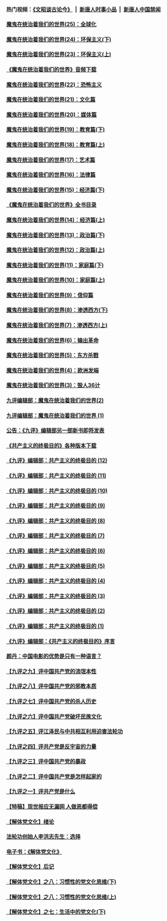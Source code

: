 #### 热门视频：[《文昭谈古论今》](https://github.com/gfw-breaker/wenzhao/blob/master/README.md?t=10281533) &nbsp;|&nbsp; [新唐人时事小品](https://github.com/gfw-breaker/ntdtv-comedy/blob/master/README.md?t=10281533) &nbsp;|&nbsp; [新唐人中国禁闻](https://github.com/gfw-breaker/ntdtv-news/blob/master/README.md?t=10281533)

#### [魔鬼在统治着我们的世界(25)：全球化](../pages/nsc422/n10788205.md?t=10281533) 

#### [魔鬼在统治着我们的世界(24)：环保主义(下)](../pages/nsc422/n10695307.md?t=10281533) 

#### [魔鬼在统治着我们的世界(23)：环保主义(上)](../pages/nsc422/n10688613.md?t=10281533) 

#### [《魔鬼在统治着我们的世界》音频下载](../pages/nsc422/n10635553.md?t=10281533) 

#### [魔鬼在统治着我们的世界(22)：恐怖主义](../pages/nsc422/n10614727.md?t=10281533) 

#### [魔鬼在统治着我们的世界(21)：文化篇](../pages/nsc422/n10597706.md?t=10281533) 

#### [魔鬼在统治着我们的世界(20)：媒体篇](../pages/nsc422/n10586579.md?t=10281533) 

#### [魔鬼在统治着我们的世界(19)：教育篇(下)](../pages/nsc422/n10564808.md?t=10281533) 

#### [魔鬼在统治着我们的世界(18)：教育篇(上)](../pages/nsc422/n10526970.md?t=10281533) 

#### [魔鬼在统治着我们的世界(17)：艺术篇](../pages/nsc422/n10499093.md?t=10281533) 

#### [魔鬼在统治着我们的世界(16)：法律篇](../pages/nsc422/n10485969.md?t=10281533) 

#### [魔鬼在统治着我们的世界(15)：经济篇(下)](../pages/nsc422/n10469975.md?t=10281533) 

#### [《魔鬼在统治着我们的世界》全书目录](../pages/nsc422/n10464261.md?t=10281533) 

#### [魔鬼在统治着我们的世界(14)：经济篇(上)](../pages/nsc422/n10457370.md?t=10281533) 

#### [魔鬼在统治着我们的世界(13)：政治篇(下)](../pages/nsc422/n10448270.md?t=10281533) 

#### [魔鬼在统治着我们的世界(12)：政治篇(上)](../pages/nsc422/n10444576.md?t=10281533) 

#### [魔鬼在统治着我们的世界(11)：家庭篇(下)](../pages/nsc422/n10440961.md?t=10281533) 

#### [魔鬼在统治着我们的世界(10)：家庭篇(上)](../pages/nsc422/n10435448.md?t=10281533) 

#### [魔鬼在统治着我们的世界(9)：信仰篇](../pages/nsc422/n10432159.md?t=10281533) 

#### [魔鬼在统治着我们的世界(8)：渗透西方(下)](../pages/nsc422/n10429603.md?t=10281533) 

#### [魔鬼在统治着我们的世界(7)：渗透西方(上)](../pages/nsc422/n10426013.md?t=10281533) 

#### [魔鬼在统治着我们的世界(6)：输出革命](../pages/nsc422/n10421536.md?t=10281533) 

#### [魔鬼在统治着我们的世界(5)：东方杀戮](../pages/nsc422/n10417707.md?t=10281533) 

#### [魔鬼在统治着我们的世界(4)：欧洲发端](../pages/nsc422/n10414890.md?t=10281533) 

#### [魔鬼在统治着我们的世界(3)：毁人36计](../pages/nsc422/n10411583.md?t=10281533) 

#### [九评编辑部：魔鬼在统治着我们的世界(2)](../pages/nsc422/n10410036.md?t=10281533) 

#### [九评编辑部：魔鬼在统治着我们的世界 (1)](../pages/nsc422/n10406825.md?t=10281533) 

#### [公告：《九评》编辑部另一部新书即将发表](../pages/nsc422/n10405104.md?t=10281533) 

#### [《共产主义的终极目的》各种版本下载](../pages/nsc422/n10022138.md?t=10281533) 

#### [《九评》编辑部：共产主义的终极目的 (12)](../pages/nsc422/n9933272.md?t=10281533) 

#### [《九评》编辑部：共产主义的终极目的 (11)](../pages/nsc422/n9924973.md?t=10281533) 

#### [《九评》编辑部：共产主义的终极目的 (10)](../pages/nsc422/n9920883.md?t=10281533) 

#### [《九评》编辑部：共产主义的终极目的 (9)](../pages/nsc422/n9916363.md?t=10281533) 

#### [《九评》编辑部：共产主义的终极目的 (8)](../pages/nsc422/n9912488.md?t=10281533) 

#### [《九评》编辑部：共产主义的终极目的 (7)](../pages/nsc422/n9901176.md?t=10281533) 

#### [《九评》编辑部：共产主义的终极目的 (6)](../pages/nsc422/n9899359.md?t=10281533) 

#### [《九评》编辑部：共产主义的终极目的 (5)](../pages/nsc422/n9893174.md?t=10281533) 

#### [《九评》编辑部：共产主义的终极目的 (4)](../pages/nsc422/n9891246.md?t=10281533) 

#### [《九评》编辑部：共产主义的终极目的 (3)](../pages/nsc422/n9879879.md?t=10281533) 

#### [《九评》编辑部：共产主义的终极目的 (2)](../pages/nsc422/n9876205.md?t=10281533) 

#### [《九评》编辑部：共产主义的终极目的 (1)](../pages/nsc422/n9865857.md?t=10281533) 

#### [《九评》编辑部：《共产主义的终极目的》序言](../pages/nsc422/n9862666.md?t=10281533) 

#### [颜丹：中国电影的优势是只有一种语言？](../pages/nsc422/n9583062.md?t=10281533) 

#### [【九评之九】评中国共产党的流氓本性](../pages/nsc422/n737542.md?t=10281533) 

#### [【九评之八】评中国共产党的邪教本质](../pages/nsc422/n735942.md?t=10281533) 

#### [【九评之七】评中国共产党的杀人历史](../pages/nsc422/n733806.md?t=10281533) 

#### [【九评之六】评中国共产党破坏民族文化](../pages/nsc422/n731667.md?t=10281533) 

#### [【九评之五】评江泽民与中共相互利用迫害法轮功](../pages/nsc422/n730058.md?t=10281533) 

#### [【九评之四】评共产党是反宇宙的力量](../pages/nsc422/n727814.md?t=10281533) 

#### [【九评之三】评中国共产党的暴政](../pages/nsc422/n725597.md?t=10281533) 

#### [【九评之二】评中国共产党是怎样起家的](../pages/nsc422/n723946.md?t=10281533) 

#### [【九评之一】评共产党是什么](../pages/nsc422/n722529.md?t=10281533) 

#### [【特稿】现世报应无漏网 人做恶都得偿](../pages/nsc422/n4215167.md?t=10281533) 

#### [【解体党文化】绪论](../pages/nsc422/n1449356.md?t=10281533) 

#### [法轮功创始人李洪志先生：选择](../pages/nsc422/n3580738.md?t=10281533) 

#### [电子书：《解体党文化》](../pages/nsc422/n1573484.md?t=10281533) 

#### [【解体党文化】后记](../pages/nsc422/n1531999.md?t=10281533) 

#### [【解体党文化】之八：习惯性的党文化思维(下)](../pages/nsc422/n1526477.md?t=10281533) 

#### [【解体党文化】之八：习惯性的党文化思维(上)](../pages/nsc422/n1520631.md?t=10281533) 

#### [【解体党文化】之七：生活中的党文化(下)](../pages/nsc422/n1513446.md?t=10281533) 

